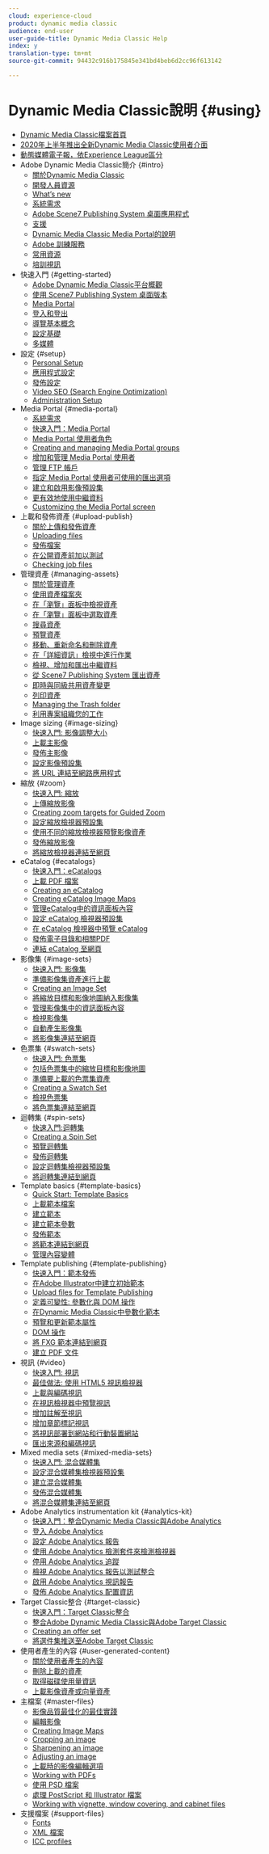 ```yaml
---
cloud: experience-cloud
product: dynamic media classic
audience: end-user
user-guide-title: Dynamic Media Classic Help
index: y
translation-type: tm+mt
source-git-commit: 94432c916b175845e341bd4beb6d2cc96f613142

---
```



# Dynamic Media Classic說明 {#using}

+ [Dynamic Media Classic檔案首頁](home.md)
+ [2020年上半年推出全新Dynamic Media Classic使用者介面](new-ui-2020.md)
+ [動態媒體電子報，依Experience League區分](dynamic-media-newsletter.md)
+ Adobe Dynamic Media Classic簡介 {#intro}
   + [關於Dynamic Media Classic](introduction.md)
   + [開發人員資源](developer-resources.md)
   + [What’s new](whats-new.md)
   + [系統需求](system-requirements.md)
   + [Adobe Scene7 Publishing System 桌面應用程式](scene7-publishing-system-desktop-applications.md)
   + [支援](support.md)
   + [Dynamic Media Classic Media Portal的說明](help-scene7-media-portal.md)
   + [Adobe 訓練服務](training-services.md)
   + [常用資源](popular-resources.md)
   + [培訓視訊](training-videos.md)
+ 快速入門 {#getting-started}
   + [Adobe Dynamic Media Classic平台概觀](scene7-platform-overview.md)
   + [使用 Scene7 Publishing System 桌面版本](using-scene7-publishing-system-desktop.md)
   + [Media Portal](media-portal.md)
   + [登入和登出](signing-out.md)
   + [導覽基本概念](navigation-basics.md)
   + [設定基礎](setup-basics.md)
   + [多媒體](rich-media.md)
+ 設定 {#setup}
   + [Personal Setup](personal-setup.md)
   + [應用程式設定](application-setup.md)
   + [發佈設定](publish-setup.md)
   + [Video SEO (Search Engine Optimization)](video-seo-search-engine-optimization.md)
   + [Administration Setup](administration-setup.md)
+ Media Portal {#media-portal}
   + [系統需求](system-requirements-1.md)
   + [快速入門：Media Portal](quick-start-media-portal-administration.md)
   + [Media Portal 使用者角色](media-portal-user-roles.md)
   + [Creating and managing Media Portal groups](creating-media-portal-groups.md)
   + [增加和管理 Media Portal 使用者](adding-media-portal-users.md)
   + [管理 FTP 帳戶](ftp-accounts.md)
   + [指定 Media Portal 使用者可使用的匯出選項](specifying-export-options-available-media.md)
   + [建立和啟用影像預設集](creating-enabling-image-presets.md)
   + [更有效地使用中繼資料](making-efficient-metadata.md)
   + [Customizing the Media Portal screen](customizing-media-portal-screen.md)
+ 上載和發佈資產 {#upload-publish}
   + [關於上傳和發佈資產](about-asset-upload-publish.md)
   + [Uploading files](uploading-files.md)
   + [發佈檔案](publishing-files.md)
   + [在公開資產前加以測試](testing-assets-making-them-public.md)
   + [Checking job files](checking-job-files.md)
+ 管理資產 {#managing-assets}
   + [關於管理資產](about-managing-assets.md)
   + [使用資產檔案夾](asset-folders.md)
   + [在「瀏覽」面板中檢視資產](viewing-assets-browse-panel.md)
   + [在「瀏覽」面板中選取資產](selecting-assets-browse-panel.md)
   + [搜尋資產](searching-assets.md)
   + [預覽資產](previewing-asset.md)
   + [移動、重新命名和刪除資產](moving-renaming-deleting-assets.md)
   + [在「詳細資訊」檢視中進行作業](detail-view.md)
   + [檢視、增加和匯出中繼資料](viewing-adding-exporting-metadata.md)
   + [從 Scene7 Publishing System 匯出資產](exporting-assets-scene7-publishing-system.md)
   + [即時與同級共用資產變更](sharing-asset-changes-peers-real.md)
   + [列印資產](printing-assets.md)
   + [Managing the Trash folder](trash-folder.md)
   + [利用專案組織您的工作](organizing-projects.md)
+ Image sizing {#image-sizing}
   + [快速入門: 影像調整大小](quick-start-image-sizing.md)
   + [上載主影像](uploading-master-images.md)
   + [發佈主影像](publishing-master-images.md)
   + [設定影像預設集](setting-image-presets.md)
   + [將 URL 連結至網路應用程式](linking-urls-web-application.md)
+ 縮放 {#zoom}
   + [快速入門: 縮放](quick-start-zoom.md)
   + [上傳縮放影像](uploading-zoom-images.md)
   + [Creating zoom targets for Guided Zoom](creating-zoom-targets-guided-zoom.md)
   + [設定縮放檢視器預設集](setting-zoom-viewer-presets.md)
   + [使用不同的縮放檢視器預覽影像資產](previewing-image-assets-different-zoom.md)
   + [發佈縮放影像](publishing-zoom-images.md)
   + [將縮放檢視器連結至網頁](linking-zoom-viewers-web-pages.md)
+ eCatalog {#ecatalogs}
   + [快速入門：eCatalogs](quick-start-ecatalog.md)
   + [上載 PDF 檔案](uploading-pdf-files.md)
   + [Creating an eCatalog](creating-ecatalog.md)
   + [Creating eCatalog Image Maps](creating-ecatalog-image-maps.md)
   + [管理eCatalog中的資訊面板內容](info-panel-content.md)
   + [設定 eCatalog 檢視器預設集](setting-ecatalog-viewer-presets.md)
   + [在 eCatalog 檢視器中預覽 eCatalog](previewing-ecatalogs-ecatalog-viewer.md)
   + [發佈電子目錄和相關PDF](publishing-ecatalogs-associated-pdfs.md)
   + [連結 eCatalog 至網頁](linking-ecatalog-web-page.md)
+ 影像集 {#image-sets}
   + [快速入門: 影像集](quick-start-image-sets.md)
   + [準備影像集資產進行上載](preparing-image-set-assets-upload.md)
   + [Creating an Image Set](creating-image-set.md)
   + [將縮放目標和影像地圖納入影像集](including-zoom-targets-image-maps.md)
   + [管理影像集中的資訊面板內容](info-panel-content-1.md)
   + [檢視影像集](viewing-image-sets.md)
   + [自動產生影像集](automated-image-set-generation.md)
   + [將影像集連結至網頁](linking-image-set-web-page.md)
+ 色票集 {#swatch-sets}
   + [快速入門: 色票集](quick-start-swatch-sets.md)
   + [包括色票集中的縮放目標和影像地圖](including-zoom-targets-image-maps-1.md)
   + [準備要上載的色票集資產](preparing-swatch-set-assets-upload.md)
   + [Creating a Swatch Set](creating-swatch-set.md)
   + [檢視色票集](viewing-swatch-sets.md)
   + [將色票集連結至網頁](linking-swatch-set-web-page.md)
+ 迴轉集 {#spin-sets}
   + [快速入門:迴轉集](quick-start-spin-sets.md)
   + [Creating a Spin Set](creating-spin-set.md)
   + [預覽迴轉集](previewing-spin-set.md)
   + [發佈迴轉集](publishing-spin-set.md)
   + [設定迴轉集檢視器預設集](setting-spin-set-viewer-presets.md)
   + [將迴轉集連結到網頁](linking-spin-set-web-page.md)
+ Template basics {#template-basics}
   + [Quick Start: Template Basics](quick-start-template-basics.md)
   + [上載範本檔案](uploading-template-files.md)
   + [建立範本](creating-template.md)
   + [建立範本參數](creating-template-parameters.md)
   + [發佈範本](publishing-templates.md)
   + [將範本連結到網頁](linking-template-web-page.md)
   + [管理內容變體](content-variations.md)
+ Template publishing {#template-publishing}
   + [快速入門：範本發佈](quick-start-template-publishing.md)
   + [在Adobe Illustrator中建立初始範本](create-initial-template-illustrator.md)
   + [Upload files for Template Publishing](upload-files-template-publishing.md)
   + [定義可變性: 參數化與 DOM 操作](defining-variability-parameterization-versus-dom.md)
   + [在Dynamic Media Classic中參數化範本](parameterizing-template-scene7.md)
   + [預覽和更新範本屬性](preview-update-template-attributes.md)
   + [DOM 操作](dom-manipulation.md)
   + [將 FXG 範本連結到網頁](linking-fxg-template-web-page.md)
   + [建立 PDF 文件](creating-pdf-document.md)
+ 視訊 {#video}
   + [快速入門: 視訊](quick-start-video.md)
   + [最佳做法: 使用 HTML5 視訊檢視器](best-practice-using-html5-video.md)
   + [上載與編碼視訊](uploading-encoding-videos.md)
   + [在視訊檢視器中預覽視訊](previewing-videos-video-viewer.md)
   + [增加註解至視訊](adding-captions-video.md)
   + [增加章節標記視訊](adding-chapter-markers-video.md)
   + [將視訊部署到網站和行動裝置網站](deploying-video-websites-mobile-sites.md)
   + [匯出來源和編碼視訊](exporting-source-encoded-videos.md)
+ Mixed media sets {#mixed-media-sets}
   + [快速入門: 混合媒體集](quick-start-mixed-media-sets.md)
   + [設定混合媒體集檢視器預設集](setting-mixed-media-set-viewer.md)
   + [建立混合媒體集](creating-mixed-media-set.md)
   + [發佈混合媒體集](publishing-mixed-media-set.md)
   + [將混合媒體集連結至網頁](linking-mixed-media-set-web.md)
+ Adobe Analytics instrumentation kit {#analytics-kit}
   + [快速入門：整合Dynamic Media Classic與Adobe Analytics](quick-start-integrating-scene7-analytics.md)
   + [登入 Adobe Analytics](log-analytics.md)
   + [設定 Adobe Analytics 報告](configuring-analytics-reports.md)
   + [使用 Adobe Analytics 檢測套件來檢測檢視器](instrumenting-viewer-using-analytics-instrumentation.md)
   + [停用 Adobe Analytics 追蹤](disabling-analytics-tracking.md)
   + [檢視 Adobe Analytics 報告以測試整合](testing-integration-viewing-analytics-report.md)
   + [啟用 Adobe Analytics 視訊報告](enabling-analytics-video-reports.md)
   + [發佈 Adobe Analytics 配置資訊](publishing-analytics-configuration-information.md)
+ Target Classic整合 {#target-classic}
   + [快速入門：Target Classic整合](quick-start-target-classic-integration.md)
   + [整合Adobe Dynamic Media Classic與Adobe Target Classic](integrating-scene7-target-classic.md)
   + [Creating an offer set](creating-offer-set.md)
   + [將選件集推送至Adobe Target Classic](pushing-offer-sets-target-classic.md)
+ 使用者產生的內容 {#user-generated-content}
   + [關於使用者產生的內容](about-ugc.md)
   + [刪除上載的資產](deleting-uploaded-asset.md)
   + [取得磁碟使用量資訊](getting-disk-usage-information.md)
   + [上載影像資產或向量資產](uploading-image-asset-or-vector.md)
+ 主檔案 {#master-files}
   + [影像品質最佳化的最佳實踐](best-practices-optimizing-quality-images.md)
   + [編輯影像](editing-images.md)
   + [Creating Image Maps](creating-image-maps.md)
   + [Cropping an image](cropping-image.md)
   + [Sharpening an image](sharpening-image.md)
   + [Adjusting an image](adjusting-image.md)
   + [上載時的影像編輯選項](image-editing-options-upload.md)
   + [Working with PDFs](pdfs.md)
   + [使用 PSD 檔案](psd-files.md)
   + [處理 PostScript 和 Illustrator 檔案](postscript-illustrator-files.md)
   + [Working with vignette, window covering, and cabinet files](vignette-window-covering-cabinet-files.md)
+ 支援檔案 {#support-files}
   + [Fonts](fonts.md)
   + [XML 檔案](xml-files.md)
   + [ICC profiles](icc-profiles.md)

